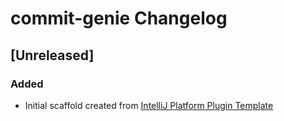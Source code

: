<!-- Keep a Changelog guide -> https://keepachangelog.com -->

# commit-genie Changelog

## [Unreleased]
### Added
- Initial scaffold created from [IntelliJ Platform Plugin Template](https://github.com/JetBrains/intellij-platform-plugin-template)
